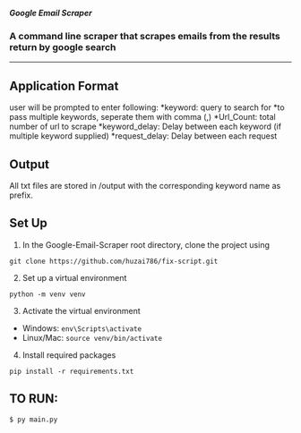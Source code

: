 <b><i> Google Email Scraper </i></b>

### A command line scraper that scrapes emails from the results return by google search
---

## Application Format
user will be prompted to enter following:
 *keyword: query to search for
  *to pass multiple keywords, seperate them with comma (,)
 *Url_Count: total number of url to scrape
 *keyword_delay: Delay between each keyword (if multiple keyword supplied)
 *request_delay: Delay between each request


## Output
All txt files are stored in /output with the corresponding keyword name as prefix.


## Set Up
1. In the Google-Email-Scraper root directory, clone the project using 
```
git clone https://github.com/huzai786/fix-script.git
```

2. Set up a virtual environment
```
python -m venv venv
```

3. Activate the virtual environment
- Windows: `env\Scripts\activate`
- Linux/Mac: `source venv/bin/activate`

4. Install required packages
```
pip install -r requirements.txt
```

## TO RUN:
```
$ py main.py 
